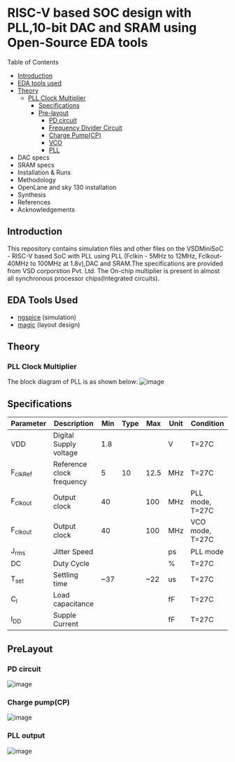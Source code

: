 # RISC-V based SOC design with PLL,10-bit DAC and SRAM using Open-Source EDA tools #
Table of Contents
* [Introduction](https://github.com/krishnaachyuth/miniSoC/blob/main/README.md#Introduction)
* [EDA tools used](https://github.com/krishnaachyuth/miniSoC/blob/main/README.md#-EDA-Tools-Used-)
* [Theory](https://github.com/krishnaachyuth/miniSoC/blob/main/README.md#Theory)
  * [PLL Clock Multiplier](https://github.com/krishnaachyuth/miniSoC/blob/main/README.md#-PLL-Clock-Multiplier-)
      * [Specifications](https://github.com/krishnaachyuth/miniSoC/blob/main/README.md#Specifications)
      * [Pre-layout](https://github.com/krishnaachyuth/miniSoC/blob/main/README.md#Pre-layout)
        * [PD circuit](https://github.com/krishnaachyuth/miniSoC/blob/main/README.md#PD-circuit)
        * [Frequency Divider Circuit](https://github.com/krishnaachyuth/miniSoC/blob/main/README.md#Frequency-Divider-Circuit)
        * [Charge Pump(CP)](https://github.com/krishnaachyuth/miniSoC/blob/main/README.md#Charge-Pump(CP))
        * [VCO](https://github.com/krishnaachyuth/miniSoC/blob/main/README.md#VCO)
        * [PLL](https://github.com/krishnaachyuth/miniSoC/blob/main/README.md#PLL)
* DAC specs
* SRAM specs
* Installation & Runs
* Methodology
* OpenLane and sky 130 installation
* Synthesis
* References
* Acknowledgements


<h2>Introduction</h2>
This repository contains simulation files and other files on the VSDMiniSoC - RISC-V based SoC with PLL using PLL (Fclkin - 5MHz to 12MHz, Fclkout-40MHz to 100MHz at 1.8v),DAC and SRAM.The specifications are provided from VSD corporstion Pvt. Ltd. The On-chip multiplier is present in almost all synchronous processor chips(Integrated circuits).


<h2> EDA Tools Used </h2>

* [ngspice](http://ngspice.sourceforge.net/download.html) (simulation) <br>
* [magic](http://opencircuitdesign.com/magic/) (layout design) 

<h2>Theory</h2>
<h3> PLL Clock Multiplier </h3>

The block diagram of PLL is as shown below:
![image](https://user-images.githubusercontent.com/34981932/154804826-e733c9ab-6d25-432b-8567-2bdc9578a729.png)

<h2>Specifications</h2>


Parameter     | Description   | Min   | Type | Max | Unit | Condition |
------------- | ------------- |-------|------|-----|------|-----------|
VDD           | Digital Supply voltage | 1.8 |     |    |  V | T=27C |
F<sub>clkRef</sub>      | Reference clock frequency | 5 | 10 | 12.5 | MHz | T=27C |
F<sub>clkout</sub>      | Output clock | 40 |  | 100 | MHz | PLL mode, T=27C |
F<sub>clkout</sub>      | Output clock | 40 |  | 100 | MHz | VCO mode, T=27C |
J<sub>rms</sub>      | Jitter Speed |  |  |  | ps | PLL mode |
DC   | Duty Cycle |  |  |  | % | T=27C |
T<sub>set</sub>      |Settling time | ~37 |  | ~22 | us | T=27C |
C<sub>l</sub>      | Load capacitance |  |  |  | fF | T=27C |
I<sub>DD</sub>      | Supple Current |  |  |  | fF | T=27C |


<h2>PreLayout</h2>
<h3>PD circuit</h3>

![image](https://user-images.githubusercontent.com/34981932/154810086-dc5368fb-7de7-4fe2-918e-79b816e21c8d.png)

<h3>Charge pump(CP)</h3>

![image](https://user-images.githubusercontent.com/34981932/154812737-c8130daf-5a0b-40d8-a67a-e94566d9a11d.png)

<h3>PLL output</h3>

![image](https://user-images.githubusercontent.com/34981932/154814200-96752e02-879c-42a6-ad08-0a72c7749688.png)






